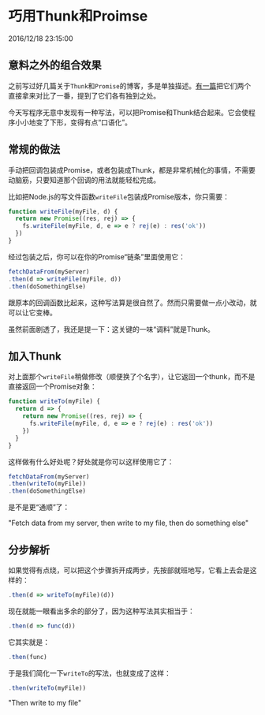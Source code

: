 # 巧用Thunk和Proimse
2016/12/18 23:15:00


## 意料之外的组合效果

之前写过好几篇关于`Thunk`和`Promise`的博客，多是单独描述。[有一篇][thunkandpromise]把它们两个直接拿来对比了一番，提到了它们各有独到之处。

今天写程序无意中发现有一种写法，可以把Promise和Thunk结合起来。它会使程序小小地变了下形，变得有点“口语化”。


## 常规的做法

手动把回调包装成Promise，或者包装成Thunk，都是非常机械化的事情，不需要动脑筋，只要知道那个回调的用法就能轻松完成。

比如把Node.js的写文件函数`writeFile`包装成Promise版本，你只需要：

```js
function writeFile(myFile, d) {
  return new Promise((res, rej) => {
    fs.writeFile(myFile, d, e => e ? rej(e) : res('ok'))
  })
}
```

经过包装之后，你可以在你的Promise“链条”里面使用它：

```js
fetchDataFrom(myServer)
.then(d => writeFile(myFile, d))
.then(doSomethingElse)
```

跟原本的回调函数比起来，这种写法算是很自然了。然而只需要做一点小改动，就可以让它变棒。

虽然前面剧透了，我还是提一下：这关键的一味“调料”就是Thunk。


## 加入Thunk

对上面那个`writeFile`稍做修改（顺便换了个名字），让它返回一个thunk，而不是直接返回一个Promise对象：

```js
function writeTo(myFile) {
  return d => {
    return new Promise((res, rej) => {
      fs.writeFile(myFile, d, e => e ? rej(e) : res('ok'))
    })
  }
}
```

这样做有什么好处呢？好处就是你可以这样使用它了：

```js
fetchDataFrom(myServer)
.then(writeTo(myFile))
.then(doSomethingElse)
```

是不是更“通顺”了：

"Fetch data from my server, then write to my file, then do something else"


## 分步解析

如果觉得有点绕，可以把这个步骤拆开成两步，先按部就班地写，它看上去会是这样的：

```js
.then(d => writeTo(myFile)(d))
```

现在就能一眼看出多余的部分了，因为这种写法其实相当于：

```js
.then(d => func(d))
```

它其实就是：

```js
.then(func)
```


于是我们简化一下`writeTo`的写法，也就变成了这样：

```js
.then(writeTo(myFile))
```

"Then write to my file"


[thunkandpromise]: /2016/11/29/14.00.html
